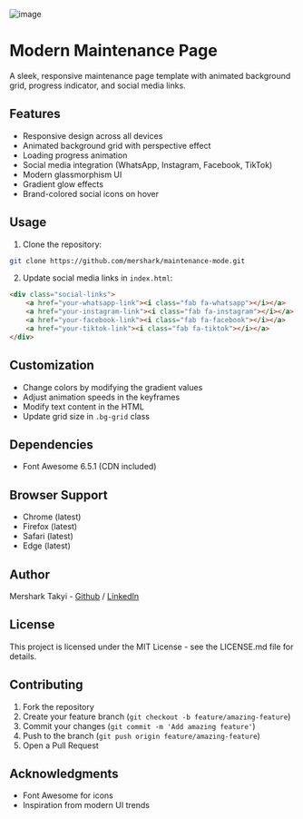 ![image](https://github.com/user-attachments/assets/08aef418-732a-46fe-956e-da70540d5d21)

# Modern Maintenance Page

A sleek, responsive maintenance page template with animated background grid, progress indicator, and social media links.

## Features

- Responsive design across all devices
- Animated background grid with perspective effect
- Loading progress animation
- Social media integration (WhatsApp, Instagram, Facebook, TikTok)
- Modern glassmorphism UI
- Gradient glow effects
- Brand-colored social icons on hover

## Usage

1. Clone the repository:
```bash
git clone https://github.com/mershark/maintenance-mode.git
```

2. Update social media links in `index.html`:
```html
<div class="social-links">
    <a href="your-whatsapp-link"><i class="fab fa-whatsapp"></i></a>
    <a href="your-instagram-link"><i class="fab fa-instagram"></i></a>
    <a href="your-facebook-link"><i class="fab fa-facebook"></i></a>
    <a href="your-tiktok-link"><i class="fab fa-tiktok"></i></a>
</div>
```

## Customization

- Change colors by modifying the gradient values
- Adjust animation speeds in the keyframes
- Modify text content in the HTML
- Update grid size in `.bg-grid` class

## Dependencies

- Font Awesome 6.5.1 (CDN included)

## Browser Support

- Chrome (latest)
- Firefox (latest)
- Safari (latest)
- Edge (latest)

## Author

Mershark Takyi - [Github](https://github.com/mershark) / [LinkedIn](https://www.linkedin.com/in/mershark/)  

## License

This project is licensed under the MIT License - see the LICENSE.md file for details.

## Contributing

1. Fork the repository
2. Create your feature branch (`git checkout -b feature/amazing-feature`)
3. Commit your changes (`git commit -m 'Add amazing feature'`)
4. Push to the branch (`git push origin feature/amazing-feature`)
5. Open a Pull Request

## Acknowledgments

- Font Awesome for icons
- Inspiration from modern UI trends
